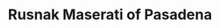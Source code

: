 ---
title: "Rusnak Maserati of Pasadena"
url: /pasadena/rusnak-maserati-of-pasadena/
shop: Autohaus
---